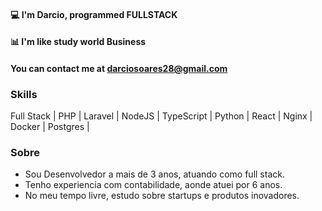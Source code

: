 #### 💻  I'm **Darcio**, programmed FULLSTACK
#### 📊  I'm like study world Business
#### You can contact me at [darciosoares28@gmail.com](mailto:darciosoares28@gmail.com>)

### Skills
Full Stack | PHP | Laravel | NodeJS | TypeScript | Python | React | Nginx | Docker | Postgres |  

### Sobre
- Sou Desenvolvedor a mais de 3 anos, atuando como full stack.
- Tenho experiencia com contabilidade, aonde atuei por 6 anos.
- No meu tempo livre, estudo sobre startups e produtos inovadores.




